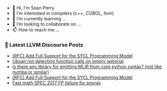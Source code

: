 - 👋 Hi, I’m Sean Perry
- 👀 I’m interested in compilers (c++, COBOL, llvm)
- 🌱 I’m currently learning ...
- 💞️ I’m looking to collaborate on ...
- 📫 How to reach me ...

<!---
s66perry/s66perry is a ✨ special ✨ repository because its `README.md` (this file) appears on your GitHub profile.
You can click the Preview link to take a look at your changes.
--->
### 📕 Latest LLVM Discourse Posts

<!-- DISCOURSE-LLVM:START -->
- [[RFC] Add Full Support for the SYCL Programming Model](https://discourse.llvm.org/t/rfc-add-full-support-for-the-sycl-programming-model/74080#post_6)
- [Ubsan not detecting function calls on empty optional](https://discourse.llvm.org/t/ubsan-not-detecting-function-calls-on-empty-optional/75138#post_1)
- [Is there any library for emitting MLIR from core python syntax? &lpar;not like numba or similar&rpar;](https://discourse.llvm.org/t/is-there-any-library-for-emitting-mlir-from-core-python-syntax-not-like-numba-or-similar/75131#post_4)
- [[RFC] Add Full Support for the SYCL Programming Model](https://discourse.llvm.org/t/rfc-add-full-support-for-the-sycl-programming-model/74080#post_5)
- [Fast math SPEC 2017 FP failure for povray](https://discourse.llvm.org/t/fast-math-spec-2017-fp-failure-for-povray/74959#post_14)
<!-- DISCOURSE-LLVM:END -->

